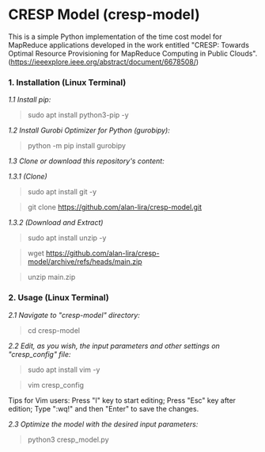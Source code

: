 # CRESP Model (cresp-model)
This is a simple Python implementation of the time cost model for MapReduce applications developed in the work entitled "CRESP: Towards Optimal Resource Provisioning for MapReduce Computing in Public Clouds". (https://ieeexplore.ieee.org/abstract/document/6678508/)

### 1. Installation (Linux Terminal)

*1.1 Install pip:*
> sudo apt install python3-pip -y

*1.2 Install Gurobi Optimizer for Python (gurobipy):*
> python -m pip install gurobipy

*1.3 Clone or download this repository's content:*

*1.3.1 (Clone)*

> sudo apt install git -y

> git clone https://github.com/alan-lira/cresp-model.git

*1.3.2 (Download and Extract)*

> sudo apt install unzip -y

> wget https://github.com/alan-lira/cresp-model/archive/refs/heads/main.zip

> unzip main.zip

### 2. Usage (Linux Terminal)

*2.1 Navigate to "cresp-model" directory:*

> cd cresp-model


*2.2 Edit, as you wish, the input parameters and other settings on "cresp_config" file:*

> sudo apt install vim -y

> vim cresp_config

Tips for Vim users: Press "I" key to start editing; Press "Esc" key after edition; Type ":wq!" and then "Enter" to save the changes.

*2.3 Optimize the model with the desired input parameters:*

> python3 cresp_model.py